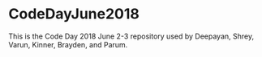 # CodeDayJune2018
This is the Code Day 2018 June 2-3 repository used by Deepayan, Shrey, Varun, Kinner, Brayden, and Parum.
